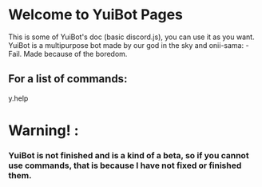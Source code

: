 # Welcome to YuiBot Pages
This is some of YuiBot's doc (basic discord.js), you can use it as you want.
YuiBot is a multipurpose bot made by our god in the sky and onii-sama: - Fail. Made because of the boredom.

## For a list of commands:
y.help

# Warning! :
### YuiBot is not finished and is a kind of a beta, so if you cannot use commands, that is because I have not fixed or finished them.
